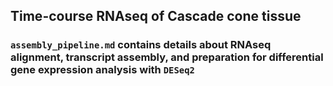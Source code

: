 ## Time-course RNAseq of Cascade cone tissue

### ```assembly_pipeline.md``` contains details about RNAseq alignment, transcript assembly, and preparation for differential gene expression analysis with ```DESeq2```
